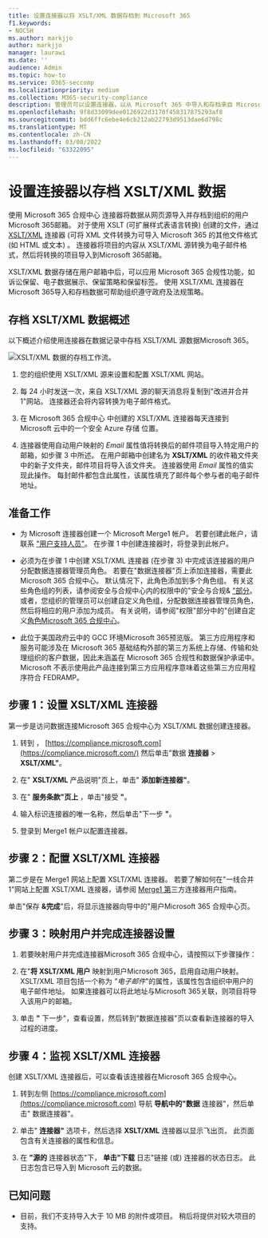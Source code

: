 ```yaml
---
title: 设置连接器以将 XSLT/XML 数据存档到 Microsoft 365
f1.keywords:
- NOCSH
ms.author: markjjo
author: markjjo
manager: laurawi
ms.date: ''
audience: Admin
ms.topic: how-to
ms.service: O365-seccomp
ms.localizationpriority: medium
ms.collection: M365-security-compliance
description: 管理员可以设置连接器，以从 Microsoft 365 中导入和存档来自 Microsoft 365 的 XSLT/XML 数据。 此连接器允许您存档 Microsoft 365 中第三方数据源的数据，以便您可以使用合规性功能（如合法保留、内容搜索和保留策略）来管理组织的第三方数据。
ms.openlocfilehash: 9f8d33099dee0126922d3170f458317875293af8
ms.sourcegitcommit: bdd6ffc6ebe4e6cb212ab22793d9513dae6d798c
ms.translationtype: MT
ms.contentlocale: zh-CN
ms.lasthandoff: 03/08/2022
ms.locfileid: "63322095"
---
```

# <a name="set-up-a-connector-to-archive-xsltxml-data"></a>设置连接器以存档 XSLT/XML 数据

使用 Microsoft 365 合规中心 连接器将数据从网页源导入并存档到组织的用户Microsoft 365邮箱。 对于使用 XSLT (可扩展样式表语言转换) 创建的文件，通过 [XSLT/XML](https://globanet.com/xslt-xml) 连接器 (可将 XML 文件转换为可导入 Microsoft 365 的其他文件格式 (如 HTML 或文本) 。 连接器将项目的内容从 XSLT/XML 源转换为电子邮件格式，然后将转换的项目导入到Microsoft 365邮箱。

XSLT/XML 数据存储在用户邮箱中后，可以应用 Microsoft 365 合规性功能，如诉讼保留、电子数据展示、保留策略和保留标签。 使用 XSLT/XML 连接器在 Microsoft 365导入和存档数据可帮助组织遵守政府及法规策略。

## <a name="overview-of-archiving-xsltxml-data"></a>存档 XSLT/XML 数据概述

以下概述介绍使用连接器在数据记录中存档 XSLT/XML 源数据Microsoft 365。

![XSLT/XML 数据的存档工作流。](../media/XSLT-XMLConnectorWorkflow.png)

1. 您的组织使用 XSLT/XML 源来设置和配置 XSLT/XML 网站。

2. 每 24 小时发送一次，来自 XSLT/XML 源的聊天消息将复制到"改进并合并 1"网站。 连接器还会将内容转换为电子邮件格式。

3. 在 Microsoft 365 合规中心 中创建的 XSLT/XML 连接器每天连接到 Microsoft 云中的一个安全 Azure 存储 位置。

4. 连接器使用自动用户映射的 *Email* 属性值将转换后的邮件项目导入特定用户的邮箱，如步骤 3 中所述。 在用户邮箱中创建名为 **XSLT/XML** 的收件箱文件夹中的新子文件夹，邮件项目将导入该文件夹。 连接器使用 *Email* 属性的值实现此操作。 每封邮件都包含此属性，该属性填充了邮件每个参与者的电子邮件地址。

## <a name="before-you-begin"></a>准备工作

- 为 Microsoft 连接器创建一个 Microsoft Merge1 帐户。 若要创建此帐户，请联系 ["用户支持人员"](https://www.veritas.com/content/support/)。 在步骤 1 中创建连接器时，将登录到此帐户。

- 必须为在步骤 1 中创建 XSLT/XML 连接器 (在步骤 3) 中完成该连接器的用户分配数据连接器管理员角色。 若要在"数据连接器"页上添加连接器，需要此Microsoft 365 合规中心。 默认情况下，此角色添加到多个角色组。 有关这些角色组的列表，请参阅安全与合规中心内的权限中的"安全与合规& ["部分](../security/office-365-security/permissions-in-the-security-and-compliance-center.md#roles-in-the-security--compliance-center)。 或者，您组织的管理员可以创建自定义角色组，分配数据连接器管理员角色，然后将相应的用户添加为成员。 有关说明，请参阅"权限"部分中的"创建自定义[角色Microsoft 365 合规中心](microsoft-365-compliance-center-permissions.md#create-a-custom-role-group)。

- 此位于美国政府云中的 GCC 环境Microsoft 365预览版。 第三方应用程序和服务可能涉及在 Microsoft 365 基础结构外部的第三方系统上存储、传输和处理组织的客户数据，因此未涵盖在 Microsoft 365 合规性和数据保护承诺中。 Microsoft 不表示使用此产品连接到第三方应用程序意味着这些第三方应用程序符合 FEDRAMP。

## <a name="step-1-set-up-an-xsltxml-connector"></a>步骤 1：设置 XSLT/XML 连接器

第一步是访问数据连接Microsoft 365 合规中心为  XSLT/XML 数据创建连接器。

1. 转到 ， [https://compliance.microsoft.com](https://compliance.microsoft.com/) 然后单击"数据 **连接器** > **XSLT/XML"**。

2. 在" **XSLT/XML** 产品说明"页上，单击" **添加新连接器"**。

3. 在" **服务条款"页上** ，单击"接受 **"**。

4. 输入标识连接器的唯一名称，然后单击"下一步 **"**。

5. 登录到 Merge1 帐户以配置连接器。

## <a name="step-2-configure-an-xsltxml-connector"></a>步骤 2：配置 XSLT/XML 连接器

第二步是在 Merge1 网站上配置 XSLT/XML 连接器。 若要了解如何在"一线合并 1"网站上配置 XSLT/XML 连接器，请参阅 [Merge1 第](https://docs.ms.merge1.globanetportal.com/Merge1%20Third-Party%20Connectors%20XSLT-XML%20User%20Guide%20.pdf)三方连接器用户指南。

单击"保存 **&完成**"后，将显示连接器向导中的"用户Microsoft 365 合规中心页。

## <a name="step-3-map-users-and-complete-the-connector-setup"></a>步骤 3：映射用户并完成连接器设置

1. 若要映射用户并完成连接器Microsoft 365 合规中心，请按照以下步骤操作：

2. 在"**将 XSLT/XML 用户** 映射到用户Microsoft 365，启用自动用户映射。 XSLT/XML 项目包括一个称为 *"电子邮件*"的属性，该属性包含组织中用户的电子邮件地址。 如果连接器可以将此地址与Microsoft 365关联，则项目将导入该用户的邮箱。

3. 单击 **"** 下一步"，查看设置，然后转到"数据连接器"页以查看新连接器的导入过程的进度。

## <a name="step-4-monitor-the-xsltxml-connector"></a>步骤 4：监视 XSLT/XML 连接器

创建 XSLT/XML 连接器后，可以查看该连接器在Microsoft 365 合规中心。

1. 转到左侧 [https://compliance.microsoft.com](https://compliance.microsoft.com) 导航 **导航中的"数据** 连接器"，然后单击" 数据连接器"。

2. 单击" **连接器"** 选项卡，然后选择 **XSLT/XML** 连接器以显示飞出页。 此页面包含有关连接器的属性和信息。

3. 在 **"源的** 连接器状态"下， **单击"下载** 日志"链接 (或) 连接器的状态日志。 此日志包含已导入到 Microsoft 云的数据。

## <a name="known-issues"></a>已知问题

- 目前，我们不支持导入大于 10 MB 的附件或项目。 稍后将提供对较大项目的支持。